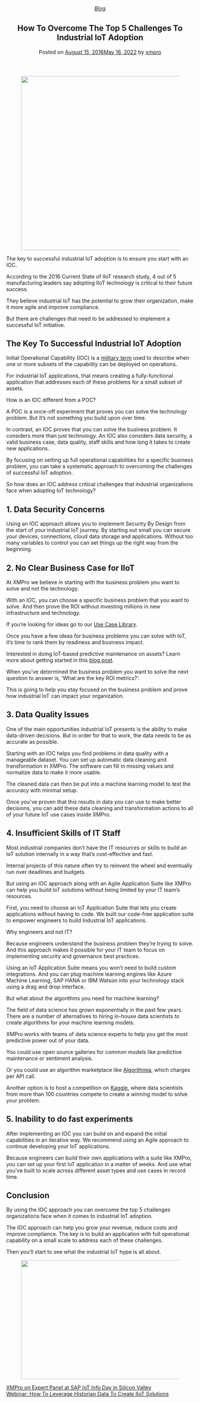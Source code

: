 
<article class="post-5332 post type-post status-publish format-standard has-post-thumbnail hentry category-blog tag-solutions tag-use-cases" id="post-5332">
<div class="article-inner">
<header class="entry-header">
<div class="entry-header-text entry-header-text-top text-center">
<h6 class="entry-category is-xsmall"><a href="https://xmpro.com/category/blog/" rel="category tag">Blog</a></h6><h1 class="entry-title">How To Overcome The Top 5 Challenges To Industrial IoT Adoption</h1><div class="entry-divider is-divider small"></div>
<div class="entry-meta uppercase is-xsmall">
<span class="posted-on">Posted on <a href="https://xmpro.com/industrial-iot-adoption/" rel="bookmark"><time class="entry-date published" datetime="2016-08-15T15:31:31+00:00">August 15, 2016</time><time class="updated" datetime="2022-05-16T09:34:12+00:00">May 16, 2022</time></a></span> <span class="byline">by <span class="meta-author vcard"><a class="url fn n" href="https://xmpro.com/author/xmpro/">xmpro</a></span></span> </div>
</div>
</header>
<div class="entry-content single-page">
<div class="wpb-content-wrapper"><div class="vc_row wpb_row vc_row-fluid"><div class="wpb_column vc_column_container vc_col-sm-12"><div class="vc_column-inner"><div class="wpb_wrapper">
<div class="wpb_single_image wpb_content_element vc_align_center">
<figure class="wpb_wrapper vc_figure">
<div class="vc_single_image-wrapper vc_box_border_grey"><img height="467" src="https://xmpro.com/wp-content/uploads/2016/08/Industrial-IoT-Adoption-1.jpg" width="700"/>
</div>
</figure>
</div>
<div class="wpb_text_column wpb_content_element">
<div class="wpb_wrapper">
<p>The key to successful industrial IoT adoption is to ensure you start with an IOC.</p>
<p>According to the 2016 Current State of IIoT research study, 4 out of 5 manufacturing leaders say adopting IIoT technology is critical to their future success.</p>
<p>They believe industrial IoT has the potential to grow their organization, make it more agile and improve compliance.</p>
<p>But there are challenges that need to be addressed to implement a successful IoT initiative.</p>
<h2>The Key To Successful Industrial IoT Adoption</h2>
<p>Initial Operational Capability (IOC) is a <a href="http://www.acqnotes.com/acqnote/acquisitions/initial-operational-capability" rel="noopener noreferrer" target="_blank">military term</a> used to describe when one or more subsets of the capability can be deployed on operations.</p>
<p>For industrial IoT applications, that means creating a fully-functional application that addresses each of these problems for a small subset of assets.</p>
<p>How is an IOC different from a POC?</p>
<p>A POC is a once-off experiment that proves you can solve the technology problem. But it’s not something you build upon over time.</p>
<p>In contrast, an IOC proves that you can solve the business problem. It considers more than just technology. An IOC also considers data security, a valid business case, data quality, staff skills and how long it takes to create new applications.</p>
<p>By focusing on setting up full operational capabilities for a specific business problem, you can take a systematic approach to overcoming the challenges of successful IoT adoption.</p>
<p>So how does an IOC address critical challenges that industrial organizations face when adopting IoT technology?</p>
<h2>1. Data Security Concerns</h2>
<p>Using an IOC approach allows you to implement Security By Design from the start of your industrial IoT journey. By starting out small you can secure your devices, connections, cloud data storage and applications. Without too many variables to control you can set things up the right way from the beginning.</p>
<h2>2. No Clear Business Case for IIoT</h2>
<p>At XMPro we believe in starting with the business problem you want to solve and not the technology.</p>
<p>With an IOC, you can choose a specific business problem that you want to solve. And then prove the ROI without investing millions in new infrastructure and technology.</p>
<p>If you’re looking for ideas go to our <a href="https://xmpro.com/iot-use-cases/" rel="noopener noreferrer" target="_blank">Use Case Library</a>.</p>
<p>Once you have a few ideas for business problems you can solve with IoT, it’s time to rank them by readiness and business impact.</p>
<p>Interested in doing IoT-based predictive maintenance on assets? Learn more about getting started in this <a href="https://xmpro.com/iot-predictive-maintenance/" rel="noopener noreferrer" target="_blank">blog post</a>.</p>
<p>When you’ve determined the business problem you want to solve the next question to answer is, ‘What are the key ROI metrics?’.</p>
<p>This is going to help you stay focused on the business problem and prove how industrial IoT can impact your organization.</p>
<h2>3. Data Quality Issues</h2>
<p>One of the main opportunities industrial IoT presents is the ability to make data-driven decisions. But in order for that to work, the data needs to be as accurate as possible.</p>
<p>Starting with an IOC helps you find problems in data quality with a manageable dataset. You can set up automatic data cleaning and transformation in XMPro. The software can fill in missing values and normalize data to make it more usable.</p>
<p>The cleaned data can then be put into a machine learning model to test the accuracy with minimal setup.</p>
<p>Once you’ve proven that this results in data you can use to make better decisions, you can add these data cleaning and transformation actions to all of your future IoT use cases inside XMPro.</p>
</div>
</div>
</div></div></div></div><div class="vc_row wpb_row vc_row-fluid"><div class="wpb_column vc_column_container vc_col-sm-12"><div class="vc_column-inner"><div class="wpb_wrapper">
<div class="wpb_text_column wpb_content_element">
<div class="wpb_wrapper">
<h2>4. Insufficient Skills of IT Staff</h2>
<p>Most industrial companies don’t have the IT resources or skills to build an IoT solution internally in a way that’s cost-effective and fast.</p>
<p>Internal projects of this nature often try to reinvent the wheel and eventually run over deadlines and budgets.</p>
<p>But using an IOC approach along with an Agile Application Suite like XMPro can help you build IoT solutions without being limited by your IT team’s resources.</p>
<p>First, you need to choose an IoT Application Suite that lets you create applications without having to code. We built our code-free application suite to empower engineers to build Industrial IoT applications.</p>
<p>Why engineers and not IT?</p>
<p>Because engineers understand the business problem they’re trying to solve. And this approach makes it possible for your IT team to focus on implementing security and governance best practices.</p>
<p>Using an IoT Application Suite means you won’t need to build custom integrations. And you can plug machine learning engines like Azure Machine Learning, SAP HANA or IBM Watson into your technology stack using a drag and drop interface.</p>
<p>But what about the algorithms you need for machine learning?</p>
<p>The field of data science has grown exponentially in the past few years. There are a number of alternatives to hiring in-house data scientists to create algorithms for your machine learning models.</p>
<p>XMPro works with teams of data science experts to help you get the most predictive power out of your data.</p>
<p>You could use open source galleries for common models like predictive maintenance or sentiment analysis.</p>
<p>Or you could use an algorithm marketplace like <a href="https://algorithmia.com" rel="noopener noreferrer" target="_blank">Algorithmia</a>, which charges per API call.</p>
<p>Another option is to host a competition on <a href="https://www.kaggle.com" rel="noopener noreferrer" target="_blank">Kaggle</a>, where data scientists from more than 100 countries compete to create a winning model to solve your problem.</p>
<h2>5. Inability to do fast experiments<b> </b></h2>
<p>After implementing an IOC you can build on and expand the initial capabilities in an iterative way. We recommend using an Agile approach to continue developing your IoT applications.</p>
<p>Because engineers can build their own applications with a suite like XMPro, you can set up your first IoT application in a matter of weeks. And use what you’ve built to scale across different asset types and use cases in record time.</p>
<h2>Conclusion</h2>
<p>By using the IOC approach you can overcome the top 5 challenges organizations face when it comes to industrial IoT adoption.</p>
<p>The IOC approach can help you grow your revenue, reduce costs and improve compliance. The key is to build an application with full operational capability on a small scale to address each of these challenges.</p>
<p>Then you’ll start to see what the industrial IoT hype is all about.</p>
</div>
</div>
</div></div></div></div><div class="vc_row wpb_row vc_row-fluid"><div class="wpb_column vc_column_container vc_col-sm-12"><div class="vc_column-inner"><div class="wpb_wrapper">
<div class="wpb_single_image wpb_content_element vc_align_center">
<figure class="wpb_wrapper vc_figure">
<a class="vc_single_image-wrapper vc_box_border_grey" href="https://xmpro.com/ultimate-guide-to-industrial-digital-twin/" target="_blank"><img height="319" src="https://xmpro.com/wp-content/uploads/2022/05/XMPRO_CTA_Banner-01-min-1024x320.png" width="1020"/>
</a>
</figure>
</div>
</div></div></div></div>
</div>
<div class="blog-share text-center"><div class="is-divider medium"></div><div class="social-icons share-icons share-row relative"><a aria-label="Share on WhatsApp" class="icon button circle is-outline tooltip whatsapp show-for-medium" data-action="share/whatsapp/share" href="whatsapp://send?text=How%20To%20Overcome%20The%20Top%205%20Challenges%20To%20Industrial%20IoT%20Adoption - https://xmpro.com/industrial-iot-adoption/" title="Share on WhatsApp"><i class="icon-whatsapp"></i></a><a aria-label="Share on Facebook" class="icon button circle is-outline tooltip facebook" data-label="Facebook" href="https://www.facebook.com/sharer.php?u=https://xmpro.com/industrial-iot-adoption/" onclick="window.open(this.href,this.title,'width=500,height=500,top=300px,left=300px'); return false;" rel="noopener nofollow" target="_blank" title="Share on Facebook"><i class="icon-facebook"></i></a><a aria-label="Share on Twitter" class="icon button circle is-outline tooltip twitter" href="https://twitter.com/share?url=https://xmpro.com/industrial-iot-adoption/" onclick="window.open(this.href,this.title,'width=500,height=500,top=300px,left=300px'); return false;" rel="noopener nofollow" target="_blank" title="Share on Twitter"><i class="icon-twitter"></i></a><a aria-label="Email to a Friend" class="icon button circle is-outline tooltip email" href="/cdn-cgi/l/email-protection#28175b5d4a424d4b5c1560475f0d1a187c470d1a18675e4d5a4b47454d0d1a187c404d0d1a187c47580d1a181d0d1a186b404944444d464f4d5b0d1a187c470d1a1861464c5d5b5c5a4149440d1a1861477c0d1a18694c47585c4147460e4a474c51156b404d4b430d1a185c40415b0d1a18475d5c0d1b690d1a18405c5c585b0d1b690d1a6e0d1a6e5045585a47064b47450d1a6e41464c5d5b5c5a4149440541475c05494c47585c4147460d1a6e" rel="nofollow" title="Email to a Friend"><i class="icon-envelop"></i></a><a aria-label="Pin on Pinterest" class="icon button circle is-outline tooltip pinterest" href="https://pinterest.com/pin/create/button?url=https://xmpro.com/industrial-iot-adoption/&amp;media=https://xmpro.com/wp-content/uploads/2016/08/Industrial-IoT-Adoption-1.jpg&amp;description=How%20To%20Overcome%20The%20Top%205%20Challenges%20To%20Industrial%20IoT%20Adoption" onclick="window.open(this.href,this.title,'width=500,height=500,top=300px,left=300px'); return false;" rel="noopener nofollow" target="_blank" title="Pin on Pinterest"><i class="icon-pinterest"></i></a><a aria-label="Share on LinkedIn" class="icon button circle is-outline tooltip linkedin" href="https://www.linkedin.com/shareArticle?mini=true&amp;url=https://xmpro.com/industrial-iot-adoption/&amp;title=How%20To%20Overcome%20The%20Top%205%20Challenges%20To%20Industrial%20IoT%20Adoption" onclick="window.open(this.href,this.title,'width=500,height=500,top=300px,left=300px'); return false;" rel="noopener nofollow" target="_blank" title="Share on LinkedIn"><i class="icon-linkedin"></i></a></div></div></div>
<nav class="navigation-post" id="nav-below" role="navigation">
<div class="flex-row next-prev-nav bt bb">
<div class="flex-col flex-grow nav-prev text-left">
<div class="nav-previous"><a href="https://xmpro.com/xmpro-expert-panel-sap-iot-info-day-silicon-valley/" rel="prev"><span class="hide-for-small"><i class="icon-angle-left"></i></span> XMPro on Expert Panel at SAP IoT Info Day in Silicon Valley</a></div>
</div>
<div class="flex-col flex-grow nav-next text-right">
<div class="nav-next"><a href="https://xmpro.com/webinar-how-to-leverage-historian-data-to-create-iiot-solutions/" rel="next">Webinar: How To Leverage Historian Data To Create IIoT Solutions <span class="hide-for-small"><i class="icon-angle-right"></i></span></a></div> </div>
</div>
</nav>
</div>
</article>
<div class="comments-area" id="comments">
</div>
